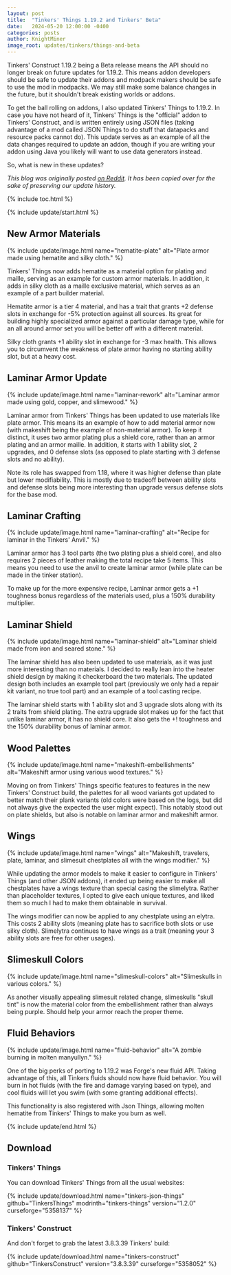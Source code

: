 ```yaml
---
layout: post
title:  "Tinkers' Things 1.19.2 and Tinkers' Beta"
date:   2024-05-20 12:00:00 -0400
categories: posts
author: KnightMiner
image_root: updates/tinkers/things-and-beta
---
```


Tinkers' Construct 1.19.2 being a Beta release means the API should no longer break on future updates for 1.19.2. This means addon developers should be safe to update their addons and modpack makers should be safe to use the mod in modpacks. We may still make some balance changes in the future, but it shouldn't break existing worlds or addons.

To get the ball rolling on addons, I also updated Tinkers' Things to 1.19.2. In case you have not heard of it, Tinkers' Things is the "official" addon to Tinkers' Construct, and is written entirely using JSON files (taking advantage of a mod called JSON Things to do stuff that datapacks and resource packs cannot do). This update serves as an example of all the data changes required to update an addon, though if you are writing your addon using Java you likely will want to use data generators instead.

So, what is new in these updates?

*This blog was originally posted [on Reddit](https://www.reddit.com/r/tinkersconstruct/comments/1cwbw5z/tinkers_things_is_updated_to_1192_tinkers/). It has been copied over for the sake of preserving our update history.*

{% include toc.html %}

{% include update/start.html %}

## New Armor Materials

{% include update/image.html name="hematite-plate" alt="Plate armor made using hematite and silky cloth." %}

Tinkers' Things now adds hematite as a material option for plating and maille, serving as an example for custom armor materials. In addition, it adds in silky cloth as a maille exclusive material, which serves as an example of a part builder material.

Hematite armor is a tier 4 material, and has a trait that grants +2 defense slots in exchange for -5% protection against all sources. Its great for building highly specialized armor against a particular damage type, while for an all around armor set you will be better off with a different material.

Silky cloth grants +1 ability slot in exchange for -3 max health. This allows you to circumvent the weakness of plate armor having no starting ability slot, but at a heavy cost.

## Laminar Armor Update

{% include update/image.html name="laminar-rework" alt="Laminar armor made using gold, copper, and slimewood." %}

Laminar armor from Tinkers' Things has been updated to use materials like plate armor. This means its an example of how to add material armor now (with makeshift being the example of non-material armor). To keep it distinct, it uses two armor plating plus a shield core, rather than an armor plating and an armor maille. In addition, it starts with 1 ability slot, 2 upgrades, and 0 defense slots (as opposed to plate starting with 3 defense slots and no ability).

Note its role has swapped from 1.18, where it was higher defense than plate but lower modifiability. This is mostly due to tradeoff between ability slots and defense slots being more interesting than upgrade versus defense slots for the base mod.

## Laminar Crafting

{% include update/image.html name="laminar-crafting" alt="Recipe for laminar in the Tinkers' Anvil." %}

Laminar armor has 3 tool parts (the two plating plus a shield core), and also requires 2 pieces of leather making the total recipe take 5 items. This means you need to use the anvil to create laminar armor (while plate can be made in the tinker station).

To make up for the more expensive recipe, Laminar armor gets a +1 toughness bonus regardless of the materials used, plus a 150% durability multiplier.

## Laminar Shield

{% include update/image.html name="laminar-shield" alt="Laminar shield made from iron and seared stone." %}

The laminar shield has also been updated to use materials, as it was just more interesting than no materials. I decided to really lean into the heater shield design by making it checkerboard the two materials. The updated design both includes an example tool part (previously we only had a repair kit variant, no true tool part) and an example of a tool casting recipe.

The laminar shield starts with 1 ability slot and 3 upgrade slots along with its 2 traits from shield plating. The extra upgrade slot makes up for the fact that unlike laminar armor, it has no shield core. It also gets the +! toughness and the 150% durability bonus of laminar armor.

## Wood Palettes

{% include update/image.html name="makeshift-embellishments" alt="Makeshift armor using various wood textures." %}

Moving on from Tinkers' Things specific features to features in the new Tinkers' Construct build, the palettes for all wood variants got updated to better match their plank variants (old colors were based on the logs, but did not always give the expected the user might expect). This notably stood out on plate shields, but also is notable on laminar armor and makeshift armor.

## Wings

{% include update/image.html name="wings" alt="Makeshift, travelers, plate, laminar, and slimesuit chestplates all with the wings modifier." %}

While updating the armor models to make it easier to configure in Tinkers' Things (and other JSON addons), it ended up being easier to make all chestplates have a wings texture than special casing the slimelytra. Rather than placeholder textures, I opted to give each unique textures, and liked them so much I had to make them obtainable in survival.

The wings modifier can now be applied to any chestplate using an elytra. This costs 2 ability slots (meaning plate has to sacrifice both slots or use silky cloth). Slimelytra continues to have wings as a trait (meaning your 3 ability slots are free for other usages).

## Slimeskull Colors

{% include update/image.html name="slimeskull-colors" alt="Slimeskulls in various colors." %}

As another visually appealing slimesuit related change, slimeskulls "skull tint" is now the material color from the embellishment rather than always being purple. Should help your armor reach the proper theme.

## Fluid Behaviors

{% include update/image.html name="fluid-behavior" alt="A zombie burning in molten manyullyn." %}

One of the big perks of porting to 1.19.2 was Forge's new fluid API. Taking advantage of this, all Tinkers fluids should now have fluid behavior. You will burn in hot fluids (with the fire and damage varying based on type), and cool fluids will let you swim (with some granting additional effects).

This functionality is also registered with Json Things, allowing molten hematite from Tinkers' Things to make you burn as well.

{% include update/end.html %}

## Download

### Tinkers' Things

You can download Tinkers' Things from all the usual websites:

{% include update/download.html name="tinkers-json-things" github="TinkersThings" modrinth="tinkers-things" version="1.2.0" curseforge="5358137" %}

### Tinkers' Construct

And don't forget to grab the latest 3.8.3.39 Tinkers' build:

{% include update/download.html name="tinkers-construct" github="TinkersConstruct" version="3.8.3.39" curseforge="5358052" %}